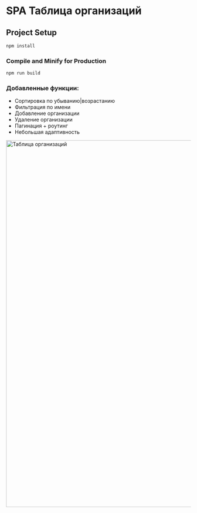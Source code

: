 # SPA Таблица организаций

## Project Setup

```sh
npm install
```

### Compile and Minify for Production

```sh
npm run build
```

### Добавленные функции:
- Сортировка по убыванию|возрастанию
- Фильтрация по имени
- Добавление организации
- Удаление организации
- Пагинация + роутинг
- Небольшая адаптивность

<img src="https://i.postimg.cc/3ry5WhW9/image.png" alt="Таблица организаций" width="1000"/>
